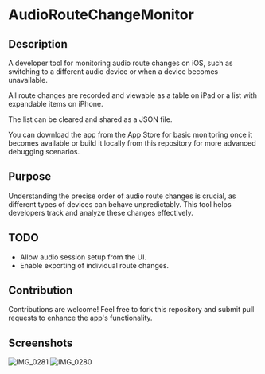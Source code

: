 # AudioRouteChangeMonitor

## Description

A developer tool for monitoring audio route changes on iOS, such as switching to a different audio device or when a device becomes unavailable.

All route changes are recorded and viewable as a table on iPad or a list with expandable items on iPhone.

The list can be cleared and shared as a JSON file.

You can download the app from the App Store for basic monitoring once it becomes available or build it locally from this repository for more advanced debugging scenarios.

## Purpose

Understanding the precise order of audio route changes is crucial, as different types of devices can behave unpredictably. This tool helps developers track and analyze these changes effectively.

## TODO

 - Allow audio session setup from the UI.
 - Enable exporting of individual route changes.

## Contribution

Contributions are welcome! Feel free to fork this repository and submit pull requests to enhance the app's functionality.

## Screenshots

![IMG_0281](https://github.com/user-attachments/assets/4a256dd2-055f-4535-b6e9-0a01cba030f0)
![IMG_0280](https://github.com/user-attachments/assets/02cba23e-5e22-4c19-b47a-228d88a0fc0c)
